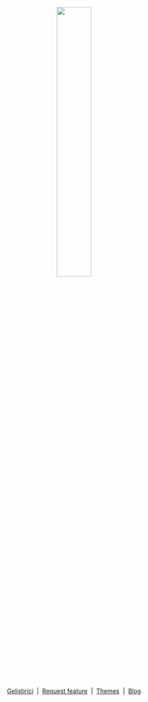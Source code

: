 <p align="center">
  <img src="https://i.ibb.co/ngxGy67/fallups.png" style="width: 40%">
</p>

<p align="center">
  <a href="https://github.com/swoth">Geliştirici</a>
  &#160|&#160
  <a href="https://github.com/twbs/bootstrap/issues/new?template=feature_request.md">Request feature</a>
  &#160|&#160
  <a href="https://themes.getbootstrap.com/">Themes</a>
  &#160|&#160
  <a href="https://blog.getbootstrap.com/">Blog</a>
</p>

